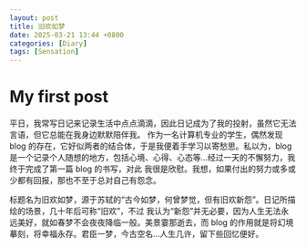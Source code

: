 ```yaml
---
layout: post
title: 旧欢如梦
date: 2025-03-21 13:44 +0800
categories: [Diary]
tags: [Sensation]
---
```


# My first post

平日，我常写日记来记录生活中点点滴滴，因此日记成为了我的投射，虽然它无法言语，但它总能在我身边默默陪伴我。
作为一名计算机专业的学生，偶然发现 blog 的存在，它好似两者的结合体，于是我便着手学习以寄愁思。私以为，blog
是一个记录个人随想的地方，包括心境、心得、心态等...经过一天的不懈努力，我终于完成了第一篇 blog 的书写，对此
我很是欣慰。我想，如果付出的努力或多或少都有回报，那也不至于总对自己有怨念。

标题名为旧欢如梦，源于苏轼的“古今如梦，何曾梦觉，但有旧欢新怨”。日记所描绘的场景，几十年后可称“旧欢”，不过
我认为“新怨”并无必要，因为人生无法永远美好，就如春梦不会夜夜降临一般。美景霎那逝去，而 blog 的作用就是将幻境
摹刻，将幸福永存。君臣一梦，今古空名...人生几许，留下些回忆便好。
